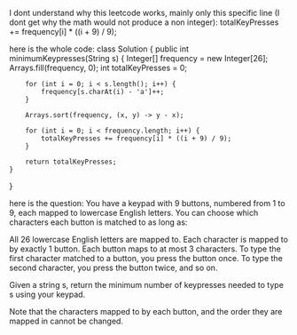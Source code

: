 I dont understand why this leetcode works, mainly only this specific line (I dont get why the math would not produce a non integer):
            totalKeyPresses += frequency[i] * ((i + 9) / 9);


here is the whole code:
class Solution {
    public int minimumKeypresses(String s) {
        Integer[] frequency = new Integer[26];
        Arrays.fill(frequency, 0);
        int totalKeyPresses = 0;

        for (int i = 0; i < s.length(); i++) {
            frequency[s.charAt(i) - 'a']++;
        }

        Arrays.sort(frequency, (x, y) -> y - x);

        for (int i = 0; i < frequency.length; i++) {
            totalKeyPresses += frequency[i] * ((i + 9) / 9);
        }

        return totalKeyPresses;
    }
}

here is the question:
You have a keypad with 9 buttons, numbered from 1 to 9, each mapped to lowercase English letters. You can choose which characters each button is matched to as long as:

All 26 lowercase English letters are mapped to.
Each character is mapped to by exactly 1 button.
Each button maps to at most 3 characters.
To type the first character matched to a button, you press the button once. To type the second character, you press the button twice, and so on.

Given a string s, return the minimum number of keypresses needed to type s using your keypad.

Note that the characters mapped to by each button, and the order they are mapped in cannot be changed.

 